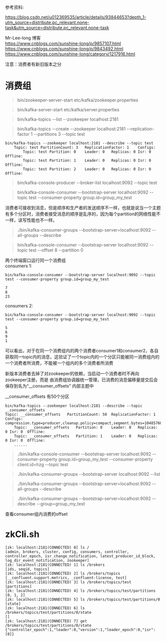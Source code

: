 参考资料:

https://blog.csdn.net/u012369535/article/details/93844653?depth_1-utm_source=distribute.pc_relevant.none-task&utm_source=distribute.pc_relevant.none-task

Mr-Lee-long 博客  
https://www.cnblogs.com/sunshine-long/p/9857107.html  
https://www.cnblogs.com/sunshine-long/p/9843492.html  
https://www.cnblogs.com/sunshine-long/category/1217916.html

注意：消费者有新旧版本之分

消费组
=====

> bin/zookeeper-server-start etc/kafka/zookeeper.properties

> bin/kafka-server-start etc/kafka/server.properties

> bin/kafka-topics --list --zookeeper localhost:2181

> bin/kafka-topics --create --zookeeper localhost:2181 --replication-factor 1 --partitions 3 --topic test

```
bin/kafka-topics --zookeeper localhost:2181 --describe --topic test
    Topic: test	PartitionCount: 3	ReplicationFactor: 1	Configs: 
        Topic: test	Partition: 0	Leader: 0	Replicas: 0	Isr: 0	Offline: 
        Topic: test	Partition: 1	Leader: 0	Replicas: 0	Isr: 0	Offline: 
        Topic: test	Partition: 2	Leader: 0	Replicas: 0	Isr: 0	Offline:
```

> bin/kafka-console-producer --broker-list localhost:9092 --topic test

> bin/kafka-console-consumer --bootstrap-server localhost:9092 --topic test --consumer-property group.id=group_my_test

消费者可接收到消息，但是顺序和生产者的发送顺序不一样，也就是说当一个主题有多个分区时，消费者接受消息的顺序是乱序的，因为每个partition的网络性能不一样，读写性能也不一样。

> ./bin/kafka-consumer-groups --bootstrap-server=localhost:9092 --all-groups --describe

> bin/kafka-console-consumer --bootstrap-server localhost:9092 --topic test --offset 8 --partition 0


两个终端窗口运行同一个消费组  
consumers 1:  
```
bin/kafka-console-consumer --bootstrap-server localhost:9092 --topic test --consumer-property group.id=group_my_test

7
8
23
```

consumers 2:  

```
bin/kafka-console-consumer --bootstrap-server localhost:9092 --topic test --consumer-property group.id=group_my_test

5
6
9
1
```

可以看出，对于在同一个消费组内的两个消费者consumer1和consumer2，各自获取同一topic内的消息，这验证了一个topic内的一个分区只能被同一消费组内的一个消费者所消费，不能被一个组内的多个消费者所消费

新版本消费者去掉了对zookeeper的依赖，当启动一个消费者时不再向zookeeper注册，而是
由消费组协调器统一管理，已消费的消息偏移量提交后会保存到名为“__consumer_offsets”
内部主题中

__consumer_offsets 有50个分区

```
bin/kafka-topics --zookeeper localhost:2181 --describe --topic __consumer_offsets
Topic: __consumer_offsets	PartitionCount: 50	ReplicationFactor: 1	Configs: compression.type=producer,cleanup.policy=compact,segment.bytes=104857600
	Topic: __consumer_offsets	Partition: 0	Leader: 0	Replicas: 0	Isr: 0	Offline: 
	Topic: __consumer_offsets	Partition: 1	Leader: 0	Replicas: 0	Isr: 0	Offline: 
    ......
```

> ./bin/kafka-console-consumer --bootstrap-server localhost:9092 --consumer-property group.id=group_my_test --consumer-property client.id=hzg --topic test

> ./bin/kafka-consumer-groups --bootstrap-server localhost:9092 --list

> ./bin/kafka-consumer-groups --bootstrap-server=localhost:9092 --all-groups --describe

> ./bin/kafka-consumer-groups --bootstrap-server=localhost:9092 --describe --group=group_my_test

查看consumer组内消费的offset

zkCli.sh
========
```
[zk: localhost:2181(CONNECTED) 0] ls /
[admin, brokers, cluster, config, consumers, controller, controller_epoch, isr_change_notification, latest_producer_id_block, log_dir_event_notification, zookeeper]
[zk: localhost:2181(CONNECTED) 1] ls /brokers
[ids, seqid, topics]
[zk: localhost:2181(CONNECTED) 2] ls /brokers/topics
[__confluent.support.metrics, _confluent-license, test]
[zk: localhost:2181(CONNECTED) 3] ls /brokers/topics/test
[partitions]
[zk: localhost:2181(CONNECTED) 4] ls /brokers/topics/test/partitions
[0, 1, 2]
[zk: localhost:2181(CONNECTED) 5] ls /brokers/topics/test/partitions/0
[state]
[zk: localhost:2181(CONNECTED) 6] ls /brokers/topics/test/partitions/0/state
[]
[zk: localhost:2181(CONNECTED) 7] get /brokers/topics/test/partitions/0/state
{"controller_epoch":1,"leader":0,"version":1,"leader_epoch":0,"isr":[0]}
```